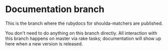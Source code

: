 # Documentation branch

This is the branch where the rubydocs for shoulda-matchers are published.

You don't need to do anything on this branch directly. All interaction with this
branch happens on master via rake tasks; documentation will show up here when a
new version is released.
